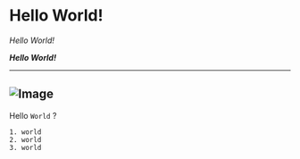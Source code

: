 # Hello World!
*Hello World!*

***Hello World!***

---
![Image](https://thehill.com/wp-content/uploads/sites/2/2021/04/ca_robotsoceanhealth_042121istock.jpg?w=1440&h=880&crop=1)
---

Hello `World` ?

```
1. world 
2. world 
3. world
```
